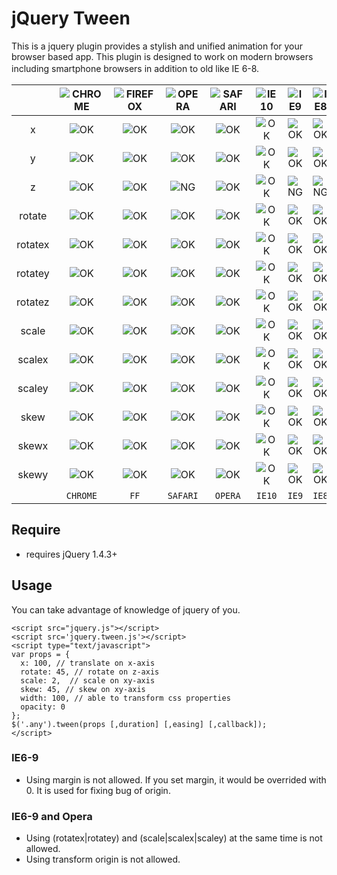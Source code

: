 jQuery Tween
============

This is a jquery plugin provides a stylish and unified animation for your browser based app. 
This plugin is designed to work on modern browsers including smartphone browsers in addition to old like IE 6-8.
　  

|              | ![CHROME][chrome] | ![FIREFOX][firefox] | ![OPERA][opera]   | ![SAFARI][safari] | ![IE10][ie10] | ![IE9][ie9] | ![IE8][ie8] | ![IE7][ie7] | ![IE6][ie6] |
|:------------:|:---------:|:---------:|:---------:|:---------:|:---------:|:---------:|:---------:|:---------:|:---------:|
| x            | ![OK][OK] | ![OK][OK] | ![OK][OK] | ![OK][OK] | ![OK][OK] | ![OK][OK] | ![OK][OK] | ![OK][OK] | ![OK][OK] |
| y            | ![OK][OK] | ![OK][OK] | ![OK][OK] | ![OK][OK] | ![OK][OK] | ![OK][OK] | ![OK][OK] | ![OK][OK] | ![OK][OK] |
| z            | ![OK][OK] | ![OK][OK] | ![NG][NG] | ![OK][OK] | ![OK][OK] | ![NG][NG] | ![NG][NG] | ![NG][NG] | ![NG][NG] |
| rotate       | ![OK][OK] | ![OK][OK] | ![OK][OK] | ![OK][OK] | ![OK][OK] | ![OK][OK] | ![OK][OK] | ![OK][OK] | ![OK][OK] |
| rotatex      | ![OK][OK] | ![OK][OK] | ![OK][OK] | ![OK][OK] | ![OK][OK] | ![OK][OK] | ![OK][OK] | ![OK][OK] | ![OK][OK] |
| rotatey      | ![OK][OK] | ![OK][OK] | ![OK][OK] | ![OK][OK] | ![OK][OK] | ![OK][OK] | ![OK][OK] | ![OK][OK] | ![OK][OK] |
| rotatez      | ![OK][OK] | ![OK][OK] | ![OK][OK] | ![OK][OK] | ![OK][OK] | ![OK][OK] | ![OK][OK] | ![OK][OK] | ![OK][OK] |
| scale        | ![OK][OK] | ![OK][OK] | ![OK][OK] | ![OK][OK] | ![OK][OK] | ![OK][OK] | ![OK][OK] | ![OK][OK] | ![OK][OK] |
| scalex       | ![OK][OK] | ![OK][OK] | ![OK][OK] | ![OK][OK] | ![OK][OK] | ![OK][OK] | ![OK][OK] | ![OK][OK] | ![OK][OK] |
| scaley       | ![OK][OK] | ![OK][OK] | ![OK][OK] | ![OK][OK] | ![OK][OK] | ![OK][OK] | ![OK][OK] | ![OK][OK] | ![OK][OK] |
| skew         | ![OK][OK] | ![OK][OK] | ![OK][OK] | ![OK][OK] | ![OK][OK] | ![OK][OK] | ![OK][OK] | ![OK][OK] | ![OK][OK] |
| skewx        | ![OK][OK] | ![OK][OK] | ![OK][OK] | ![OK][OK] | ![OK][OK] | ![OK][OK] | ![OK][OK] | ![OK][OK] | ![OK][OK] |
| skewy        | ![OK][OK] | ![OK][OK] | ![OK][OK] | ![OK][OK] | ![OK][OK] | ![OK][OK] | ![OK][OK] | ![OK][OK] | ![OK][OK] |
|              |  `CHROME` |  `FF`   | `SAFARI`    |  `OPERA` |  `IE10`   |   `IE9`   |   `IE8`   |   `IE7`   |   `IE6`|

<!--           | CHROME    | FIREFOX   | OPERA     | SAFARI    | IE10      | IE9       | IE8       | IE7       | IE6       | -->

[chrome]: https://raw.github.com/paulirish/browser-logos/master/chrome/chrome_48x48.png
[firefox]: https://raw.github.com/paulirish/browser-logos/master/firefox/firefox_48x48.png
[opera]: https://raw.github.com/paulirish/browser-logos/master/opera/opera_48x48.png
[safari]: https://raw.github.com/paulirish/browser-logos/master/safari/safari_48x48.png
[ie10]: https://raw.githubusercontent.com/alrra/browser-logos/master/internet-explorer-tile/internet-explorer-tile_48x48.png
[ie9]: https://raw.githubusercontent.com/alrra/browser-logos/master/internet-explorer/internet-explorer_48x48.png
[ie8]: https://raw.githubusercontent.com/alrra/browser-logos/master/archive/internet-explorer_7-8/internet-explorer_7-8_48x48.png
[ie7]: https://raw.githubusercontent.com/alrra/browser-logos/master/archive/internet-explorer_7-8/internet-explorer_7-8_48x48.png
[ie6]: https://raw.githubusercontent.com/alrra/browser-logos/master/archive/internet-explorer_6/internet-explorer_6_48x48.png
[OK]: https://raw.github.com/after12am/jquery.tween.js/master/images/tick.png
[NG]: https://raw.github.com/after12am/jquery.tween.js/master/images/cross.png


## Require

* requires jQuery 1.4.3+


## Usage

You can take advantage of knowledge of jquery of you.

```
<script src="jquery.js"></script>
<script src='jquery.tween.js'></script>
<script type="text/javascript">
var props = {
  x: 100, // translate on x-axis
  rotate: 45, // rotate on z-axis
  scale: 2,  // scale on xy-axis
  skew: 45, // skew on xy-axis
  width: 100, // able to transform css properties
  opacity: 0
};
$('.any').tween(props [,duration] [,easing] [,callback]);
</script>
```

### IE6-9

* Using margin is not allowed. If you set margin, it would be overrided with 0. It is used for fixing bug of origin.

### IE6-9 and Opera

* Using (rotatex|rotatey) and (scale|scalex|scaley) at the same time is not allowed.
* Using transform origin is not allowed.

